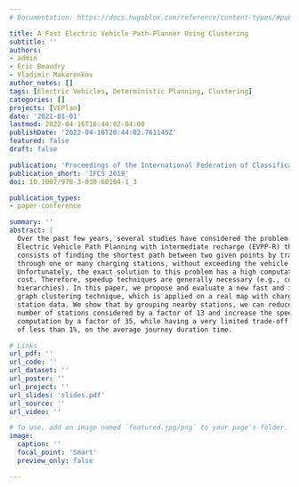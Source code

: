 ```yaml
---
# Documentation: https://docs.hugoblox.com/reference/content-types/#publications

title: A Fast Electric Vehicle Path-Planner Using Clustering
subtitle: ''
authors:
- admin
- Éric Beaudry
- Vladimir Makarenkov
author_notes: []
tags: [Electric Vehicles, Deterministic Planning, Clustering]
categories: []
projects: [VEPlan]
date: '2021-01-01'
lastmod: 2022-04-16T16:44:02-04:00
publishDate: '2022-04-16T20:44:02.761145Z'
featured: false
draft: false

publication: 'Proceedings of the International Federation of Classification Societies Conference'
publication_short: 'IFCS 2019'
doi: 10.1007/978-3-030-60104-1_3

publication_types:
- paper-conference

summary: ''
abstract: |
  Over the past few years, several studies have considered the problem of
  Electric Vehicle Path Planning with intermediate recharge (EVPP-R) that
  consists of finding the shortest path between two given points by traveling
  through one or many charging stations, without exceeding the vehicle’s range.
  Unfortunately, the exact solution to this problem has a high computational
  cost. Therefore, speedup techniques are generally necessary (e.g., contraction
  hierarchies). In this paper, we propose and evaluate a new fast and intuitive
  graph clustering technique, which is applied on a real map with charging
  station data. We show that by grouping nearby stations, we can reduce the
  number of stations considered by a factor of 13 and increase the speed of
  computation by a factor of 35, while having a very limited trade-off increase,
  of less than 1%, on the average journey duration time.

# Links
url_pdf: ''
url_code: ''
url_dataset: ''
url_poster: ''
url_project: ''
url_slides: 'slides.pdf'
url_source: ''
url_video: ''

# To use, add an image named `featured.jpg/png` to your page's folder.
image:
  caption: ''
  focal_point: 'Smart'
  preview_only: false

---
```

